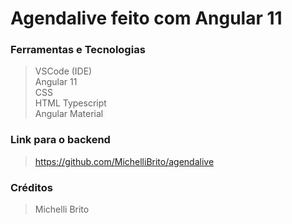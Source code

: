 # Agendalive feito com Angular 11

### Ferramentas e Tecnologias
> VSCode (IDE) <br>
> Angular 11 <br>
> CSS <br>
> HTML
> Typescript <br>
> Angular Material <br>
> 
### Link para o backend 
> https://github.com/MichelliBrito/agendalive <br>
### Créditos 
> Michelli Brito <br>